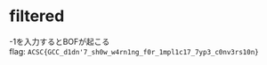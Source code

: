 # filtered  
-1を入力するとBOFが起こる  
flag: `ACSC{GCC_d1dn'7_sh0w_w4rn1ng_f0r_1mpl1c17_7yp3_c0nv3rs10n}`  
